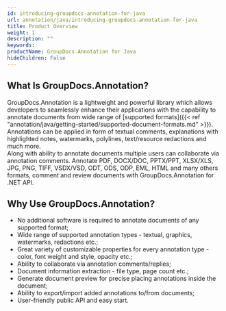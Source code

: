 ```yaml
---
id: introducing-groupdocs-annotation-for-java
url: annotation/java/introducing-groupdocs-annotation-for-java
title: Product Overview
weight: 1
description: ""
keywords: 
productName: GroupDocs.Annotation for Java
hideChildren: False
---
```

## What Is GroupDocs.Annotation?

GroupDocs.Annotation is a lightweight and powerful library which allows developers to seamlessly enhance their applications with the capability to annotate documents from wide range of [supported formats]({{< ref "annotation/java/getting-started/supported-document-formats.md" >}}).
Annotations can be applied in form of textual comments, explanations with highlighted notes, watermarks, polylines, text/resource redactions and much more.   
Along with ability to annotate documents multiple users can collaborate via annotation comments. Annotate PDF, DOCX/DOC, PPTX/PPT, XLSX/XLS, JPG, PNG, TIFF, VSDX/VSD, ODT, ODS, ODP, EML, HTML and many others formats, comment and review documents with GroupDocs.Annotation for .NET API.

## Why Use GroupDocs.Annotation?

*   No additional software is required to annotate documents of any supported format;
*   Wide range of supported annotation types - textual, graphics, watermarks, redactions etc.;
*   Great variety of customizable properties for every annotation type - color, font weight and style, opacity etc.;
*   Ability to collaborate via annotation comments/replies;
*   Document information extraction - file type, page count etc.;
*   Generate document preview for precise placing annotations inside the document;
*   Ability to export/import added annotations to/from documents;
*   User-friendly public API and easy start.
